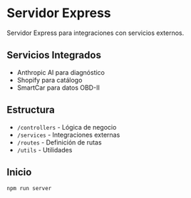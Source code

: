 
# Servidor Express

Servidor Express para integraciones con servicios externos.

## Servicios Integrados

- Anthropic AI para diagnóstico
- Shopify para catálogo
- SmartCar para datos OBD-II

## Estructura

- `/controllers` - Lógica de negocio
- `/services` - Integraciones externas
- `/routes` - Definición de rutas
- `/utils` - Utilidades

## Inicio
```bash
npm run server
```
